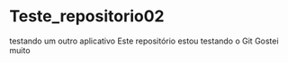 # Teste_repositorio02
 testando um outro aplicativo
Este repositório estou testando o Git
Gostei muito